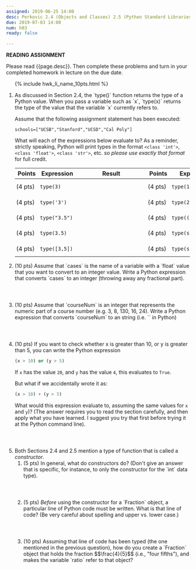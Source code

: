```yaml
---
assigned: 2019-06-25 14:00
desc: Perkovic 2.4 (Objects and Classes) 2.5 (Python Standard Libraries)
due: 2019-07-03 14:00
num: h03
ready: false

---
```


<b>READING ASSIGNMENT</b>

Please read {{page.desc}}.  Then complete these problems and turn in your completed homework in lecture on the due date.

<ol>

{% include hwk_li_name_10pts.html %}

<li markdown="1">  As discussed in Section&nbsp;2.4, the `type()` function returns the type of a Python value.
When you pass a variable such as `x`, `type(x)` returns the type of the value that the variable `x` currently refers to.

Assume that the following assignment statement has been executed:

```
schools=["UCSB","Stanford","UCSD","Cal Poly"]
```

What will each of the expressions below evaluate to?  As a reminder, strictly speaking, Python will print types in the format `<class 'int'>`, `<class 'float'>`, `<class 'str'>`, etc. so *please use exactly that format* for full credit.
<style>
div.bigger table * td { padding: 0.7em 3pt 0.7em 3pt; }
span.wide { padding: 0pt 4em 0pt 4em; }
</style>

<div class="bigger" markdown="1">

| Points  | Expression  | <span class="wide">Result</span> | Points  | Expression  | <span class="wide">Result</span> |
|---------|--------------|--|---------|-------------------|--|
| (4 pts) | `type(3)`    |  | (4 pts) | `type(1+2.5)`     |  |
| (4 pts) | `type('3')`  |  | (4 pts) | `type(2 * "3")`   |  |
| (4 pts) | `type("3.5")`|  | (4 pts) | `type((3,3))`     |  |
| (4 pts) | `type(3.5)`  |  | (4 pts) | `type(schools)`   |  |
| (4 pts) | `type([3,5])`|  | (4 pts) | `type(schools[0])`|  |

</div>

<div class="pagebreak">
</div>

</li>

<li style="margin-bottom: 4em;" markdown="1">
(10 pts) Assume that `cases` is the name of a variable with a `float` value that you want to convert to an integer value. Write a Python expression that converts `cases` to an integer (throwing away any fractional part).
</li>

<li style="margin-bottom: 4em;" markdown="1"> (10 pts) Assume that `courseNum` is an integer that represents the numeric part of a course number (e.g. 3, 8, 130, 16, 24). Write a Python expression that converts `courseNum` to an string (i.e. `<class 'str'>` in Python)
</li>

<li style="margin-bottom: 4em;" markdown="1"> (10 pts) If you want to check whether x is greater than 10, or y is greater than 5, you can write the Python expression

```python
(x > 10) or (y > 5)
```

If `x` has the value `20`, and `y` has the value `4`, this evaluates to `True`.

But what if we accidentally wrote it as:

```python
(x > 10) + (y > 5)
```

What would this expression evaluate to, assuming the same values for `x` and `y`)?  (The answer requires you to read the section carefully, and then apply what you have learned. I suggest you try that first before trying it at the Python command line).

</li>

<li>Both Sections 2.4 and 2.5 mention a type of function that is called a <em>constructor</em>.

<ol>

<li style="margin-bottom: 4em;" markdown="1">
(5 pts) In general, what do constructors do?  (Don't give an answer that is specific, for instance, to only the constructor for the `int` data type).

</li>

<li style="margin-bottom: 4em;" markdown="1">
(5 pts) <em>Before</em> using the constructor for a `Fraction` object, a particular line of Python code must be written.  What is that line of code?  (Be very careful about spelling and upper vs. lower case.)

</li>

<li style="margin-bottom: 4em;" markdown="1">
(10 pts) Assuming that line of code has been typed (the one mentioned in the previous question), how do you create a `Fraction` object that holds the fraction $$\frac{4}{5}$$ (i.e., "four&nbsp;fifths"), and makes the variable `ratio` refer to that object?

</li>


</ol>

</li>

</ol>
